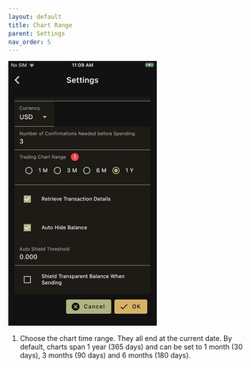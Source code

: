 ```yaml
---
layout: default
title: Chart Range
parent: Settings
nav_order: 5
---
```


![Chart](img/IMG_0100_1.PNG)

1. Choose the chart time range. They all end at the current date.
By default, charts span 1 year (365 days) and can be set to
1 month (30 days), 3 months (90 days) and 6 months (180 days).

